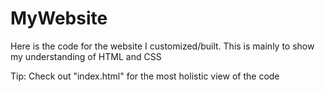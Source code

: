 # MyWebsite
Here is the code for the website I customized/built. This is mainly to show my understanding of HTML and CSS

Tip: Check out "index.html" for the most holistic view of the code
